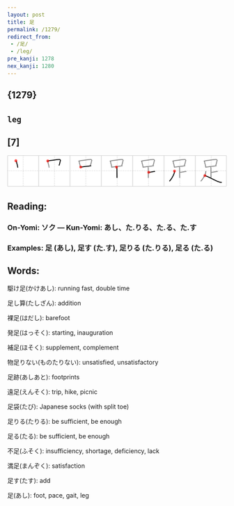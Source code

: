 ```yaml
---
layout: post
title: 足
permalink: /1279/
redirect_from:
 - /足/
 - /leg/
pre_kanji: 1278
nex_kanji: 1280
---
```


## {1279}

## `leg`

## [7]

<div class="stroke"><img src="../images/E8B6B3.png" /></div>

## Reading:

### On-Yomi: ソク &mdash; Kun-Yomi: あし、た.りる、た.る、た.す

### Examples: 足 (あし), 足す (た.す), 足りる (た.りる), 足る (た.る)

## Words:

駆け足(かけあし): running fast, double time

足し算(たしざん): addition

裸足(はだし): barefoot

発足(はっそく): starting, inauguration

補足(ほそく): supplement, complement

物足りない(ものたりない): unsatisfied, unsatisfactory

足跡(あしあと): footprints

遠足(えんそく): trip, hike, picnic

足袋(たび): Japanese socks (with split toe)

足りる(たりる): be sufficient, be enough

足る(たる): be sufficient, be enough

不足(ふそく): insufficiency, shortage, deficiency, lack

満足(まんぞく): satisfaction

足す(たす): add

足(あし): foot, pace, gait, leg
